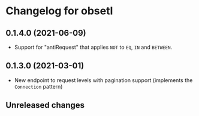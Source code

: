 # Changelog for obsetl

## 0.1.4.0 (2021-06-09)
* Support for "antiRequest" that applies `NOT` to `EQ`, `IN` and `BETWEEN`.

## 0.1.3.0 (2021-03-01)
* New endpoint to request levels with pagination support (implements the `Connection` pattern)

## Unreleased changes
